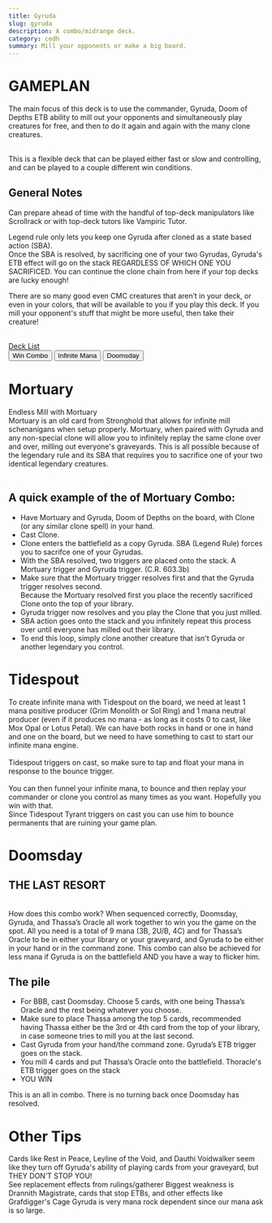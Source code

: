 ```yaml
---
title: Gyruda
slug: gyruda
description: A combo/midrange deck.
category: cedh
summary: Mill your opponents or make a big board.
---
```


<h1 class="text-2xl text-violet-400"> GAMEPLAN </h1>

The main focus of this deck is to use the commander, Gyruda, Doom of Depths ETB ability to mill out your opponents and simultaneously play creatures for free, and then to do it again and again with the many clone creatures.

<br/>
This is a flexible deck that can be played either fast or slow and controlling, and can be played to a couple different win conditions. 
<br/>

<h2 class="mt-2 text-xl text-purple-400"> General Notes </h2>
<p>
    Can prepare ahead of time with the handful of top-deck manipulators like Scrollrack or with top-deck tutors like Vampiric Tutor.
</p>
<p class="mt-1">
    Legend rule only lets you keep one Gyruda after cloned as a state based action (SBA).
    <br/>
    Once the SBA is resolved, by sacrificing one of your two Gyrudas, Gyruda's ETB effect will go on the stack REGARDLESS OF WHICH ONE YOU SACRIFICED. You can continue the clone chain from here if your top decks are lucky enough!
</p>
<p class="mt-1">
    There are so many good even CMC creatures that aren’t in your deck, or even in your colors, that will be available to you if you play this deck. If you mill your opponent's stuff that might be more useful, then take their creature!
</p>

<br/>
<a class="text-sky-300" target="_blank" href="https://www.moxfield.com/decks/5j18RIMM0USsqDVQ3qtLTg"> Deck List </a>
<br/>

<div class="tab overflow-hidden my-2">
  <button class="tablinks border border-black p-1" onclick="openTab(event, 'Combo')">Win Combo</button>
  <button class="tablinks border border-black p-1" onclick="openTab(event, 'Tidespout')">Infinite Mana</button>
  <button class="tablinks border border-black p-1" onclick="openTab(event, 'Doomsday')">Doomsday</button>
</div>

<div id="Combo" class="tabcontent border border-solid border-stone-600 p-4">
    <h1 class="text-xl text-purple-400 mb-2"> Mortuary </h1>
    <div>
        Endless Mill with Mortuary
        <br/>
    Mortuary is an old card from Stronghold that allows for infinite mill schenanigans when setup properly. Mortuary, when paired with Gyruda and any non-special clone will allow you to infinitely replay the same clone over and over, milling out everyone's graveyards. This is all possible because of the legendary rule and its SBA that requires you to sacrifice one of your two identical legendary creatures.
    <br/>
    <br/>
    <h2>A quick example of the of Mortuary Combo: </h2>
    <ul class="px-4 list-disc">
        <li> Have Mortuary and Gyruda, Doom of Depths on the board, with Clone (or any similar clone spell) in your hand. </li>
        <li> Cast Clone. </li>
        <li> Clone enters the battlefield as a copy Gyruda. SBA (Legend Rule) forces you to sacrifce one of your Gyrudas.</li>
        <li> With the SBA resolved, two triggers are placed onto the stack. A Mortuary trigger and Gyruda trigger. (C.R. 603.3b) </li>
        <li> Make sure that the Mortuary trigger resolves first and that the Gyruda trigger resolves second.
        <br/>
        Because the Mortuary resolved first you place the recently sacrificed Clone onto the top of your library.</li>
        <li> Gyruda trigger now resolves and you play the Clone that you just milled.</li>
        <li>SBA action goes onto the stack and you infinitely repeat this process over until everyone has milled out their library.</li>
        <li> To end this loop, simply clone another creature that isn't Gyruda or another legendary you control. </li>
    </ul>
    </div>
</div>

<div id="Tidespout" class="tabcontent hidden border border-solid border-stone-600 p-4">
    <h1 class="text-2xl text-purple-400 mb-2"> Tidespout </h1>
    <div>
        To create infinite mana with Tidespout on the board, we need at least 1 mana positive producer (Grim Monolith or Sol Ring) and 1 mana neutral producer (even if it produces no mana - as long as it costs 0 to cast, like Mox Opal or Lotus Petal). We can have both rocks in hand or one in hand and one on the board, but we need to have something to cast to start our infinite mana engine.
        <br/>
        <br/>
        Tidespout triggers on cast, so make sure to tap and float your mana in response to the bounce trigger.
        <br/>
        <br/>
        You can then funnel your infinite mana, to bounce and then replay your commander or clone you control as many times as you want. Hopefully you win with that.
        <br/>
        Since Tidespout Tyrant triggers on cast you can use him to bounce permanents that are ruining your game plan. 
    </div>
</div>

<div id="Doomsday" class="tabcontent hidden border border-solid border-stone-600 p-4">
    <h1 class="text-2xl text-purple-400 mb-2"> Doomsday </h1>
    <h2>THE LAST RESORT</h2>
    <br/>
    How does this combo work? When sequenced correctly, Doomsday, Gyruda, and Thassa’s Oracle all work together to win you the game on the spot. All you need is a total of 9 mana (3B, 2U/B, 4C) and for Thassa’s Oracle to be in either your library or your graveyard, and Gyruda to be either in your hand or in the command zone. This combo can also be achieved for less mana if Gyruda is on the battlefield AND you have a way to flicker him.
    <h2>The pile </h2>
    <ul class="px-4 list-disc">
        <li> For BBB, cast Doomsday. Choose 5 cards, with one being Thassa’s Oracle and the rest being whatever you choose.</li>
        <li> Make sure to place Thassa among the top 5 cards, recommended having Thassa either be the 3rd or 4th card from the top of your library, in case someone tries to mill you at the last second. </li>
        <li> Cast Gyruda from your hand/the command zone. Gyruda’s ETB trigger goes on the stack.</li>
        <li> You mill 4 cards and put Thassa’s Oracle onto the battlefield. Thoracle's ETB trigger goes on the stack </li>
        <li> YOU WIN </li>
    </ul>
  <p>
    This is an all in combo. There is no turning back once Doomsday has resolved.
  </p>
</div>

<p class="mt-2">
    <h1 class=" text-purple-400"> Other Tips </h1>
    <span>
    Cards like Rest in Peace, Leyline of the Void, and Dauthi Voidwalker seem like they turn off Gyruda's ability of playing cards from your graveyard, but THEY DON’T STOP YOU!
    <br/>
    See replacement effects from rulings/gatherer
    </span>
    <span>
    Biggest weakness is Drannith Magistrate, cards that stop ETBs, and other effects like Grafdigger's Cage
    </span>
    <span>
    Gyruda is very mana rock dependent since our mana ask is so large. 
    </span>
</p>

<script type="text/javascript">     
    function openTab(evt, tabName) {

    let i, tabcontent, tablinks;

    tabcontent = document.getElementsByClassName("tabcontent");
    for (i = 0; i < tabcontent.length; i++) {
        tabcontent[i].style.display = "none";
    }

    tablinks = document.getElementsByClassName("tablinks");
    for (i = 0; i < tablinks.length; i++) {
        tablinks[i].className = tablinks[i].className.replace(" active", "");
    }

    document.getElementById(tabName).style.display = "block";
    evt.currentTarget.className += " active";
    }
</script>